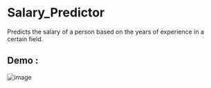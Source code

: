 # Salary_Predictor
Predicts the salary of a person based on the years of experience in a certain field.
## Demo :
![image](https://user-images.githubusercontent.com/52796258/104891539-14de9f80-5997-11eb-9125-7a19d8948802.png)
